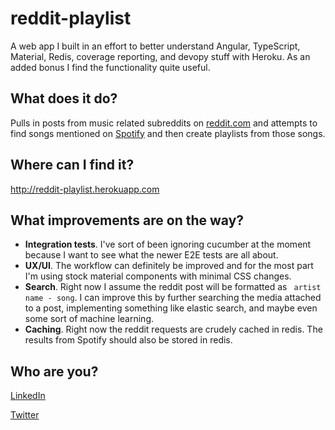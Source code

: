 # reddit-playlist
A web app I built in an effort to better understand Angular, TypeScript, Material, Redis, coverage reporting, and devopy stuff with Heroku. As an added bonus I find the functionality quite useful.

## What does it do?
Pulls in posts from music related subreddits on [reddit.com](http://wwww.reddit.com) and attempts to find songs mentioned on [Spotify](http://www.spotify.com) and then create playlists from those songs.

## Where can I find it?
http://reddit-playlist.herokuapp.com

## What improvements are on the way?
* **Integration tests**. I've sort of been ignoring cucumber at the moment because I want to see what the newer E2E tests are all about.
* **UX/UI**. The workflow can definitely be improved and for the most part I'm using stock material components with minimal CSS changes.
* **Search**. Right now I assume the reddit post will be formatted as ` artist name - song`. I can improve this by further searching the media attached to a post, implementing something like elastic search, and maybe even some sort of machine learning.
* **Caching**. Right now the reddit requests are crudely cached in redis. The results from Spotify should also be stored in redis.

## Who are you?
[LinkedIn](https://www.linkedin.com/in/ekump/)

[Twitter](https://www.twitter.com/edtheprogrammer)
